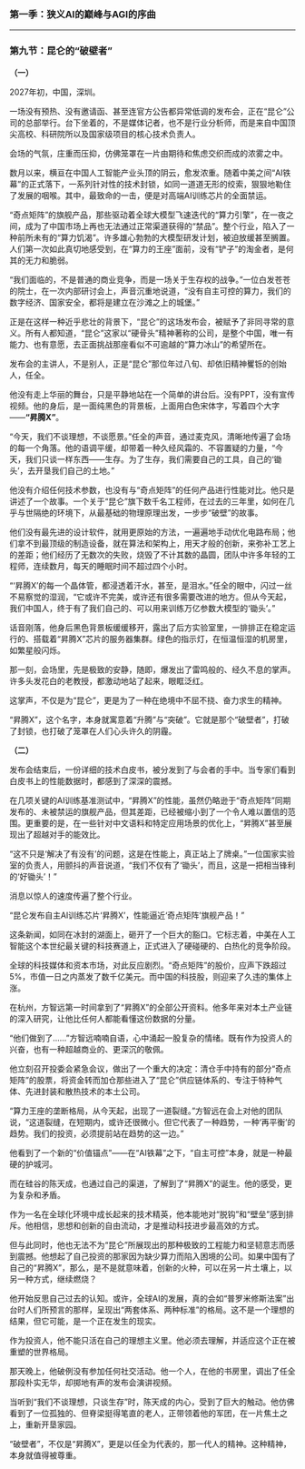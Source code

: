 ### **第一季：狭义AI的巅峰与AGI的序曲**

---

### **第九节：昆仑的“破壁者”**

**（一）**

2027年初，中国，深圳。

一场没有预热、没有邀请函、甚至连官方公告都异常低调的发布会，正在“昆仑”公司的总部举行。台下坐着的，不是媒体记者，也不是行业分析师，而是来自中国顶尖高校、科研院所以及国家级项目的核心技术负责人。

会场的气氛，庄重而压抑，仿佛笼罩在一片由期待和焦虑交织而成的浓雾之中。

数月以来，横亘在中国人工智能产业头顶的阴云，愈发浓重。随着中美之间“AI铁幕”的正式落下，一系列针对性的技术封锁，如同一道道无形的绞索，狠狠地勒住了发展的咽喉。其中，最致命的一击，便是对高端AI训练芯片的全面禁运。

“奇点矩阵”的旗舰产品，那些驱动着全球大模型飞速迭代的“算力引擎”，在一夜之间，成为了中国市场上再也无法通过正常渠道获得的“禁品”。整个行业，陷入了一种前所未有的“算力饥渴”。许多雄心勃勃的大模型研发计划，被迫放缓甚至搁置。人们第一次如此真切地感受到，在“算力的王座”面前，没有“铲子”的淘金者，是何其的无力和脆弱。

“我们面临的，不是普通的商业竞争，而是一场关于生存权的战争。”一位白发苍苍的院士，在一次内部研讨会上，声音沉重地说道，“没有自主可控的算力，我们的数字经济、国家安全，都将是建立在沙滩之上的城堡。”

正是在这样一种近乎悲壮的背景下，“昆仑”的这场发布会，被赋予了非同寻常的意义。所有人都知道，“昆仑”这家以“硬骨头”精神著称的公司，是整个中国，唯一有能力、也有意愿，去正面挑战那座看似不可逾越的“算力冰山”的希望所在。

发布会的主讲人，不是别人，正是“昆仑”那位年过八旬、却依旧精神矍铄的创始人，任全。

他没有走上华丽的舞台，只是平静地站在一个简单的讲台后。没有PPT，没有宣传视频。他的身后，是一面纯黑色的背景板，上面用白色宋体字，写着四个大字——**“昇腾X”**。

“今天，我们不谈理想，不谈愿景。”任全的声音，通过麦克风，清晰地传遍了会场的每一个角落。他的语调平缓，却带着一种久经风霜的、不容置疑的力量，“今天，我们只谈一样东西——生存。为了生存，我们需要自己的工具，自己的‘锄头’，去开垦我们自己的土地。”

他没有介绍任何技术参数，也没有与“奇点矩阵”的任何产品进行性能对比。他只是讲述了一个故事。一个关于“昆仑”旗下数千名工程师，在过去的三年里，如何在几乎与世隔绝的环境下，从最基础的物理原理出发，一步步“破壁”的故事。

他们没有最先进的设计软件，就用更原始的方法，一遍遍地手动优化电路布局；他们拿不到最顶级的制造设备，就在算法和架构上，用天才般的创新，来弥补工艺上的差距；他们经历了无数次的失败，烧毁了不计其数的晶圆，团队中许多年轻的工程师，连续数月，每天的睡眠时间不超过四个小时。

“‘昇腾X’的每一个晶体管，都浸透着汗水，甚至，是泪水。”任全的眼中，闪过一丝不易察觉的湿润，“它或许不完美，或许还有很多需要改进的地方。但从今天起，我们中国人，终于有了我们自己的、可以用来训练万亿参数大模型的‘锄头’。”

话音刚落，他身后黑色背景板缓缓移开，露出了后方实验室里，一排排正在稳定运行的、搭载着“昇腾X”芯片的服务器集群。绿色的指示灯，在恒温恒湿的机房里，如繁星般闪烁。

那一刻，会场里，先是极致的安静，随即，爆发出了雷鸣般的、经久不息的掌声。许多头发花白的老教授，都激动地站了起来，眼眶泛红。

这掌声，不仅是为“昆仑”，更是为了一种在绝境中不屈不挠、奋力求生的精神。

“昇腾X”，这个名字，本身就寓意着“升腾”与“突破”。它就是那个“破壁者”，打破了封锁，也打破了笼罩在人们心头许久的阴霾。

**（二）**

发布会结束后，一份详细的技术白皮书，被分发到了与会者的手中。当专家们看到白皮书上的性能数据时，都感到了深深的震撼。

在几项关键的AI训练基准测试中，“昇腾X”的性能，虽然仍略逊于“奇点矩阵”同期发布的、未被禁运的旗舰产品，但其差距，已经被缩小到了一个令人难以置信的范围。更重要的是，在一些针对中文语料和特定应用场景的优化上，“昇腾X”甚至展现出了超越对手的能效比。

“这不只是‘解决了有没有’的问题，这是在性能上，真正站上了牌桌。”一位国家实验室的负责人，用颤抖的声音说道，“我们不仅有了‘锄头’，而且，这是一把相当锋利的‘好锄头’！”

消息以惊人的速度传遍了整个行业。

“昆仑发布自主AI训练芯片‘昇腾X’，性能逼近‘奇点矩阵’旗舰产品！”

这条新闻，如同在冰封的湖面上，砸开了一个巨大的豁口。它标志着，中美在人工智能这个本世纪最关键的科技赛道上，正式进入了硬碰硬的、白热化的竞争阶段。

全球的科技媒体和资本市场，对此反应剧烈。“奇点矩阵”的股价，应声下跌超过5%，市值一日之内蒸发了数千亿美元。而中国的科技股，则迎来了久违的集体上涨。

在杭州，方智远第一时间拿到了“昇腾X”的全部公开资料。他多年来对本土产业链的深入研究，让他比任何人都能看懂这份数据的分量。

“他们做到了……”方智远喃喃自语，心中涌起一股复杂的情绪。既有作为投资人的兴奋，也有一种超越商业的、更深沉的敬佩。

他立刻召开投委会紧急会议，做出了一个重大的决定：清仓手中持有的部分“奇点矩阵”的股票，将资金转而加仓那些进入了“昆仑”供应链体系的、专注于特种气体、先进封装和散热技术的本土公司。

“算力王座的垄断格局，从今天起，出现了一道裂缝。”方智远在会上对他的团队说，“这道裂缝，在短期内，或许还很微小。但它代表了一种趋势，一种‘再平衡’的趋势。我们的投资，必须提前站在趋势的这一边。”

他看到了一个新的“价值锚点”——在“AI铁幕”之下，“自主可控”本身，就是一种最硬的护城河。

而在硅谷的陈天成，也通过自己的渠道，了解到了“昇腾X”的诞生。他的感受，更为复杂和矛盾。

作为一名在全球化环境中成长起来的技术精英，他本能地对“脱钩”和“壁垒”感到排斥。他相信，思想和创新的自由流动，才是推动科技进步最高效的方式。

但与此同时，他也无法不为“昆仑”所展现出的那种极致的工程能力和坚韧意志而感到震撼。他想起了自己投资的那家因为缺少算力而陷入困境的公司。如果中国有了自己的“昇腾X”，那么，是不是就意味着，创新的火种，可以在另一片土壤上，以另一种方式，继续燃烧？

他开始反思自己过去的认知。或许，全球AI的发展，真的会如“普罗米修斯法案”出台时人们所预言的那样，呈现出“两套体系、两种标准”的格局。这不是一个理想的结果，但它可能，是一个正在发生的现实。

作为投资人，他不能只活在自己的理想主义里。他必须去理解，并适应这个正在被重塑的世界格局。

那天晚上，他破例没有参加任何社交活动。他一个人，在他的书房里，调出了任全那段朴实无华，却掷地有声的发布会演讲视频。

当听到“我们不谈理想，只谈生存”时，陈天成的内心，受到了巨大的触动。他仿佛看到了一位孤独的、但脊梁挺得笔直的老人，正带领着他的军团，在一片焦土之上，重新开垦家园。

“破壁者”，不仅是“昇腾X”，更是以任全为代表的，那一代人的精神。这种精神，本身就值得被尊重。

